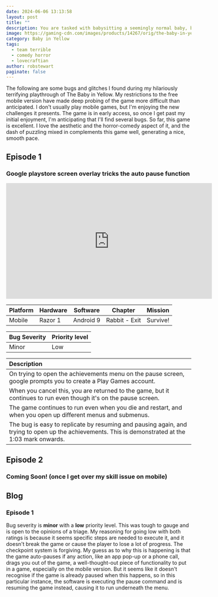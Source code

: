 ```yaml
---
date: 2024-06-06 13:13:58
layout: post
title: ""
description: You are tasked with babysitting a seemingly normal baby, but as the game unfolds not all is as it seems with sublte horror events that escalate over the chapters revealing the babys attempts to take control.
image: https://gaming-cdn.com/images/products/14267/orig/the-baby-in-yellow-pc-game-steam-cover.jpg?v=1697641227
category: Baby in Yellow
tags: 
  - team terrible
  - comedy horror
  - lovecraftian
author: robstewart
paginate: false
---
```

The following are some bugs and glitches I found during my hilariously terrifying playthrough of The Baby in Yellow. My restrictions to the free mobile version have made deep probing of the game more difficult than anticipated. I don't usually play mobile games, but I'm enjoying the new challenges it presents. The game is in early access, so once I get past my initial enjoyment, I'm anticipating that I'll find several bugs. So far, this game is excellent. I love the aesthetic and the horror-comedy aspect of it, and the dash of puzzling mixed in complements this game well, generating a nice, smooth pace.


## Episode 1
### Google playstore screen overlay tricks the auto pause function

<iframe width="560" height="315" src="https://www.youtube.com/embed/dzBZjVxtySg?si=1kPzVqfRjLU2KqPH" title="YouTube video player" frameborder="0" allow="accelerometer; autoplay; clipboard-write; encrypted-media; gyroscope; picture-in-picture; web-share" referrerpolicy="strict-origin-when-cross-origin" allowfullscreen></iframe>

| Platform | Hardware | Software  | Chapter       | Mission  |
| ---------| -------- | --------- | ------------- | -------- |
| Mobile   | Razor 1  | Android 9 | Rabbit - Exit | Survive! |

| Bug Severity | Priority level |
| ------------ | -------------- |
| Minor        | Low            |

| Description |
| :-- |
| On trying to open the achievements menu on the pause screen, google prompts you to create a Play Games account. |
| When you cancel this, you are returned to the game, but it continues to run even though it's on the pause screen. |
| The game continues to run even when you die and restart, and when you open up different menus and submenus. |
| The bug is easy to replicate by resuming and pausing again, and trying to open up the achievements. This is demonstrated at the 1:03 mark onwards. |

## Episode 2
### Coming Soon! (once I get over my skill issue on mobile)

## Blog

### Episode 1
Bug severity is **minor** with a **low** priority level. This was tough to gauge and is open to the opinions of a triage. My reasoning for going low with both ratings is because it seems specific steps are needed to execute it, and it doesn't break the game or cause the player to lose a lot of progress. The checkpoint system is forgiving. My guess as to why this is happening is that the game auto-pauses if any action, like an app pop-up or a phone call, drags you out of the game, a well-thought-out piece of functionality to put in a game, especially on the mobile version. But it seems like it doesn't recognise if the game is already paused when this happens, so in this particular instance, the software is executing the pause command and is resuming the game instead, causing it to run underneath the menu.